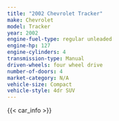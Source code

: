 ```yaml
---
title: "2002 Chevrolet Tracker"
make: Chevrolet
model: Tracker
year: 2002
engine-fuel-type: regular unleaded
engine-hp: 127
engine-cylinders: 4
transmission-type: Manual
driven-wheels: four wheel drive
number-of-doors: 4
market-category: N/A
vehicle-size: Compact
vehicle-style: 4dr SUV
---
```


{{< car_info >}}
